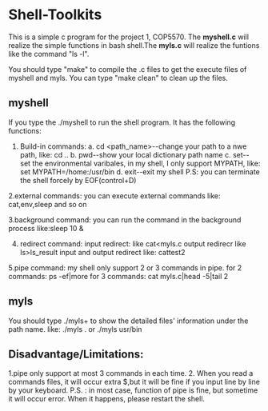 # Shell-Toolkits
This is a simple c program for the project 1, COP5570. The **myshell.c** will realize the simple functions in bash shell.The **myls.c** will realize the funtions like the command "ls -l".

You should type "make" to compile the .c files to get the execute files of myshell and myls. You can type "make clean" to clean up the files.

## myshell
If you type the ./myshell to run the shell program. It has the following functions:
1. Build-in commands:
a. cd <path_name>--change your path to a nwe path, like: cd ..
b. pwd--show your local dictionary path name
c. set-- set the environmental varibales, in my shell, I only support MYPATH, like: set MYPATH=/home:/usr/bin
d. exit--exit my shell
P.S: you can terminate the shell forcely by EOF(control+D)

2.external commands:
you can execute external commands like: cat,env,sleep and so on

3.background command:
you can run the command in the background process like:sleep 10 &

4. redirect command:
input redirect: like cat<myls.c
output redirecr like ls>ls_result
input and output redirect like: cat<test>test2

5.pipe command:
my shell only support 2 or 3 commands in pipe.
for 2 commands: ps -ef|more
for 3 commands: cat myls.c|head -5|tail 2

## myls
You should type ./myls+<path name> to show the detailed files' information under the path name.
like:  ./myls .   or ./myls usr/bin


## Disadvantage/Limitations:
1.pipe only support at most 3 commands in each time.
2. When you read a commands files, it will occur extra $,but it will be fine if you input line by line by your keyboard.
P.S. : in most case, function of pipe is fine, but sometime it will occur error. When it happens, please restart the shell.  



